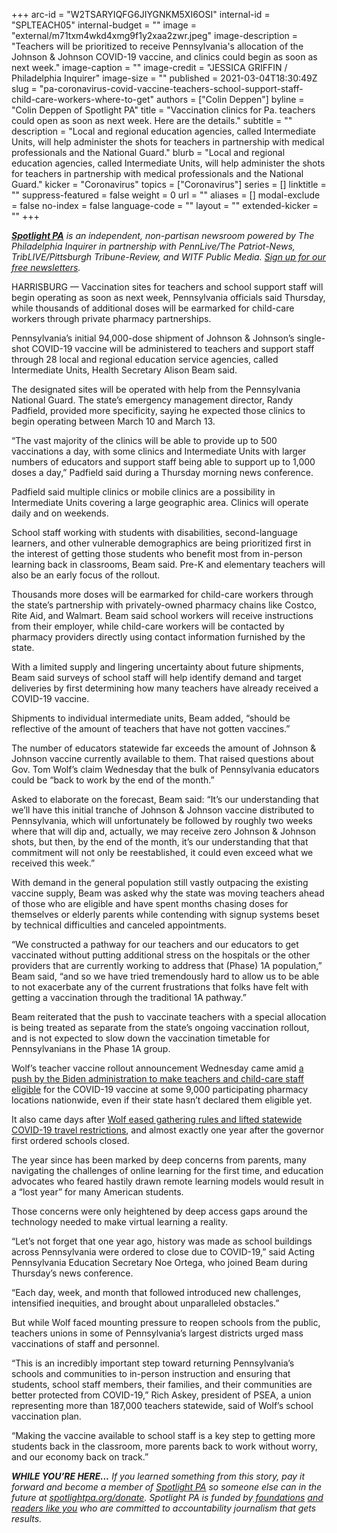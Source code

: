 +++
arc-id = "W2TSARYIQFG6JIYGNKM5XI6OSI"
internal-id = "SPLTEACH05"
internal-budget = ""
image = "external/m71txm4wkd4xmg9f1y2xaa2zwr.jpeg"
image-description = "Teachers will be prioritized to receive Pennsylvania's allocation of the Johnson & Johnson COVID-19 vaccine, and clinics could begin as soon as next week."
image-caption = ""
image-credit = "JESSICA GRIFFIN / Philadelphia Inquirer"
image-size = ""
published = 2021-03-04T18:30:49Z
slug = "pa-coronavirus-covid-vaccine-teachers-school-support-staff-child-care-workers-where-to-get"
authors = ["Colin Deppen"]
byline = "Colin Deppen of Spotlight PA"
title = "Vaccination clinics for Pa. teachers could open as soon as next week. Here are the details."
subtitle = ""
description = "Local and regional education agencies, called Intermediate Units, will help administer the shots for teachers in partnership with medical professionals and the National Guard."
blurb = "Local and regional education agencies, called Intermediate Units, will help administer the shots for teachers in partnership with medical professionals and the National Guard."
kicker = "Coronavirus"
topics = ["Coronavirus"]
series = []
linktitle = ""
suppress-featured = false
weight = 0
url = ""
aliases = []
modal-exclude = false
no-index = false
language-code = ""
layout = ""
extended-kicker = ""
+++

<a href="https://www.spotlightpa.org/"><i><b>Spotlight PA</b></i></a><i> is an independent, non-partisan newsroom powered by The Philadelphia Inquirer in partnership with PennLive/The Patriot-News, TribLIVE/Pittsburgh Tribune-Review, and WITF Public Media. </i><a href="https://www.spotlightpa.org/newsletters"><i>Sign up for our free newsletters</i></a><i>.</i>

HARRISBURG — Vaccination sites for teachers and school support staff will begin operating as soon as next week, Pennsylvania officials said Thursday, while thousands of additional doses will be earmarked for child-care workers through private pharmacy partnerships.

Pennsylvania’s initial 94,000-dose shipment of Johnson &amp; Johnson’s single-shot COVID-19 vaccine will be administered to teachers and support staff through 28 local and regional education service agencies, called Intermediate Units, Health Secretary Alison Beam said.

The designated sites will be operated with help from the Pennsylvania National Guard. The state’s emergency management director, Randy Padfield, provided more specificity, saying he expected those clinics to begin operating between March 10 and March 13.

“The vast majority of the clinics will be able to provide up to 500 vaccinations a day, with some clinics and Intermediate Units with larger numbers of educators and support staff being able to support up to 1,000 doses a day,” Padfield said during a Thursday morning news conference.

<script src="https://www.spotlightpa.org/embed.js" async></script><div data-spl-embed-version="1" data-spl-src="https://www.spotlightpa.org/embeds/newsletter/"></div>

Padfield said multiple clinics or mobile clinics are a possibility in Intermediate Units covering a large geographic area. Clinics will operate daily and on weekends.

School staff working with students with disabilities, second-language learners, and other vulnerable demographics are being prioritized first in the interest of getting those students who benefit most from in-person learning back in classrooms, Beam said. Pre-K and elementary teachers will also be an early focus of the rollout.

Thousands more doses will be earmarked for child-care workers through the state’s partnership with privately-owned pharmacy chains like Costco, Rite Aid, and Walmart. Beam said school workers will receive instructions from their employer, while child-care workers will be contacted by pharmacy providers directly using contact information furnished by the state.

With a limited supply and lingering uncertainty about future shipments, Beam said surveys of school staff will help identify demand and target deliveries by first determining how many teachers have already received a COVID-19 vaccine.

Shipments to individual intermediate units, Beam added, “should be reflective of the amount of teachers that have not gotten vaccines.”

The number of educators statewide far exceeds the amount of Johnson &amp; Johnson vaccine currently available to them. That raised questions about Gov. Tom Wolf’s claim Wednesday that the bulk of Pennsylvania educators could be “back to work by the end of the month.”

Asked to elaborate on the forecast, Beam said: “It’s our understanding that we’ll have this initial tranche of Johnson &amp; Johnson vaccine distributed to Pennsylvania, which will unfortunately be followed by roughly two weeks where that will dip and, actually, we may receive zero Johnson &amp; Johnson shots, but then, by the end of the month, it’s our understanding that that commitment will not only be reestablished, it could even exceed what we received this week.”

With demand in the general population still vastly outpacing the existing vaccine supply, Beam was asked why the state was moving teachers ahead of those who are eligible and have spent months chasing doses for themselves or elderly parents while contending with signup systems beset by technical difficulties and canceled appointments.

“We constructed a pathway for our teachers and our educators to get vaccinated without putting additional stress on the hospitals or the other providers that are currently working to address that (Phase) 1A population,” Beam said, “and so we have tried tremendously hard to allow us to be able to not exacerbate any of the current frustrations that folks have felt with getting a vaccination through the traditional 1A pathway.”

Beam reiterated that the push to vaccinate teachers with a special allocation is being treated as separate from the state’s ongoing vaccination rollout, and is not expected to slow down the vaccination timetable for Pennsylvanians in the Phase 1A group.

<script src="https://www.spotlightpa.org/embed.js" async></script><div data-spl-embed-version="1" data-spl-src="https://www.spotlightpa.org/embeds/donate/"></div>

Wolf’s teacher vaccine rollout announcement Wednesday came amid <a href="https://abcnews.go.com/Politics/teachers-child-care-staff-nationwide-now-sign-vaccine/story?id=76224391">a push by the Biden administration to make teachers and child-care staff eligible</a> for the COVID-19 vaccine at some 9,000 participating pharmacy locations nationwide, even if their state hasn’t declared them eligible yet.

It also came days after <a href="https://www.spotlightpa.org/news/2021/03/pennsylvania-coronavirus-indoor-outdoor-limits-revised-gov-tom-wolf/">Wolf eased gathering rules and lifted statewide COVID-19 travel restrictions</a>, and almost exactly one year after the governor first ordered schools closed.

The year since has been marked by deep concerns from parents, many navigating the challenges of online learning for the first time, and education advocates who feared hastily drawn remote learning models would result in a “lost year” for many American students.

Those concerns were only heightened by deep access gaps around the technology needed to make virtual learning a reality.

“Let’s not forget that one year ago, history was made as school buildings across Pennsylvania were ordered to close due to COVID-19,” said Acting Pennsylvania Education Secretary Noe Ortega, who joined Beam during Thursday’s news conference.

“Each day, week, and month that followed introduced new challenges, intensified inequities, and brought about unparalleled obstacles.”

But while Wolf faced mounting pressure to reopen schools from the public, teachers unions in some of Pennsylvania’s largest districts urged mass vaccinations of staff and personnel.

“This is an incredibly important step toward returning Pennsylvania’s schools and communities to in-person instruction and ensuring that students, school staff members, their families, and their communities are better protected from COVID-19,” Rich Askey, president of PSEA, a union representing more than 187,000 teachers statewide, said of Wolf’s school vaccination plan.

“Making the vaccine available to school staff is a key step to getting more students back in the classroom, more parents back to work without worry, and our economy back on track.”

<i><b>WHILE YOU’RE HERE...</b></i><i> If you learned something from this story, pay it forward and become a member of </i><a href="https://www.spotlightpa.org/"><i>Spotlight PA</i></a><i> so someone else can in the future at </i><a href="http://spotlightpa.org/donate"><i>spotlightpa.org/donate</i></a><i>. Spotlight PA is funded by</i><a href="https://www.spotlightpa.org/support"><i> foundations</i></a><i> </i><a href="https://www.spotlightpa.org/support"><i>and readers like you</i></a><i> who are committed to accountability journalism that gets results.</i>
